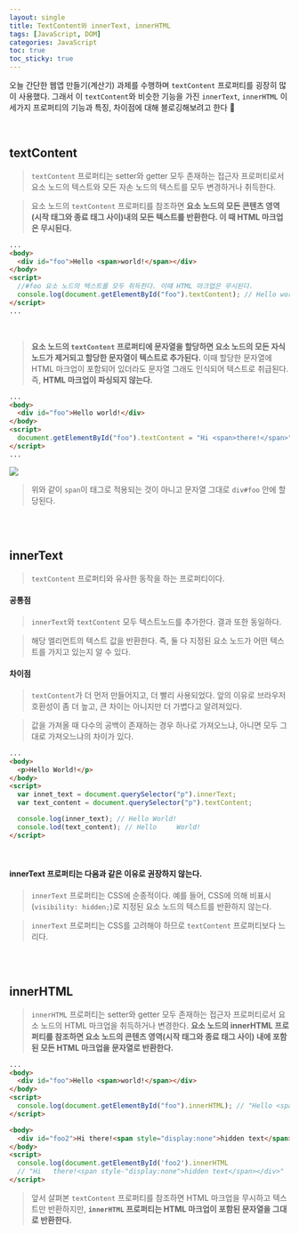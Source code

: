 ```yaml
---
layout: single
title: TextContent와 innerText, innerHTML
tags: [JavaScript, DOM]
categories: JavaScript
toc: true
toc_sticky: true
---
```


오늘 간단한 웹앱 만들기(계산기) 과제를 수행하며 `textContent` 프로퍼티를 굉장히 많이 사용했다. 그래서 이 `textContent`와 비슷한 기능을 가진 `innerText`, `innerHTML` 이 세가지 프로퍼티의 기능과 특징, 차이점에 대해 블로깅해보려고 한다 🧐

<br />

## textContent

> `textContent` 프로퍼티는 setter와 getter 모두 존재하는 접근자 프로퍼티로서 요소 노드의 텍스트와 모든 자손 노드의 텍스트를 모두 변경하거나 취득한다.

> 요소 노드의 `textContent` 프로퍼티를 참조하면 **요소 노드의 모든 콘텐츠 영역(시작 태그와 종료 태그 사이)내의 모든 텍스트를 반환한다. 이 때 HTML 마크업은 무시된다.**

```html
...
<body>
  <div id="foo">Hello <span>world!</span></div>
</body>
<script>
  //#foo 요소 노드의 텍스트를 모두 취득한다. 이때 HTML 마크업은 무시된다.
  console.log(document.getElementById("foo").textContent); // Hello world!
</script>
...
```

<br />

> **요소 노드의 `textContent` 프로퍼티에 문자열을 할당하면 요소 노드의 모든 자식 노드가 제거되고 할당한 문자열이 텍스트로 추가된다.** 이때 할당한 문자열에 HTML 마크업이 포함되어 있더라도 문자열 그래도 인식되어 텍스트로 취급된다. 즉, **HTML 마크업이 파싱되지 않는다.**

```html
...
<body>
  <div id="foo">Hello world!</div>
</body>
<script>
  document.getElementById("foo").textContent = "Hi <span>there!</span>";
</script>
...
```

![](https://velog.velcdn.com/images/jangmi749/post/ec433d2b-ed3a-4ac7-bac4-f1506eda1627/image.png)

> 위와 같이 `span`이 태그로 적용되는 것이 아니고 문자열 그대로 `div#foo` 안에 할당된다.

<br /><br />

## innerText

> `textContent` 프로퍼티와 유사한 동작을 하는 프로퍼티이다.

#### 공통점

> `innerText`와 `textContent` 모두 텍스트노드를 추가한다. 결과 또한 동일하다.

> 해당 엘리먼트의 텍스트 값을 반환한다. 즉, 둘 다 지정된 요소 노드가 어떤 텍스트를 가지고 있는지 알 수 있다.

#### 차이점

> `textContent`가 더 먼저 만들어지고, 더 빨리 사용되었다. 앞의 이유로 브라우저 호환성이 좀 더 높고, 큰 차이는 아니지만 더 가볍다고 알려져있다.

> 값을 가져올 때 다수의 공백이 존재하는 경우 하나로 가져오느냐, 아니면 모두 그대로 가져오느냐의 차이가 있다.

```html
...
<body>
  <p>Hello World!</p>
</body>
<script>
  var innet_text = document.querySelector("p").innerText;
  var text_content = document.querySelector("p").textContent;

  console.log(inner_text); // Hello World!
  console.lod(text_content); // Hello     World!
</script>
```

<br />

#### innerText 프로퍼티는 다음과 같은 이유로 권장하지 않는다.

> `innerText` 프로퍼티는 CSS에 순종적이다. 예를 들어, CSS에 의해 비표시(`visibility: hidden;`)로 지정된 요소 노드의 텍스트를 반환하지 않는다.

> `innerText` 프로퍼티는 CSS를 고려해야 하므로 `textContent` 프로퍼티보다 느리다.

<br /><br />

## innerHTML

> `innerHTML` 프로퍼티는 setter와 getter 모두 존재하는 접근자 프로퍼티로서 요소 노드의 HTML 마크업을 취득하거나 변경한다. **요소 노드의 innerHTML 프로퍼티를 참조하면 요소 노드의 콘텐츠 영역(시작 태그와 종료 태그 사이) 내에 포함된 모든 HTML 마크업을 문자열로 반환한다.**

```html
...
<body>
  <div id="foo">Hello <span>world!</span></div>
</body>
<script>
  console.log(document.getElementById("foo").innerHTML); // "Hello <span>world!</span>"
</script>
```

```html
<body>
  <div id="foo2">Hi there!<span style="display:none">hidden text</span></div>
</body>
<script>
  console.log(document.getElementById('foo2').innerHTML
  // "Hi   there!<span style-"display:none">hidden text</span></div>"
</script>
```

> 앞서 살펴본 `textContent` 프로퍼티를 참조하면 HTML 마크업을 무시하고 텍스트만 반환하지만, **`innerHTML` 프로퍼티는 HTML 마크업이 포함된 문자열을 그대로 반환한다.**
